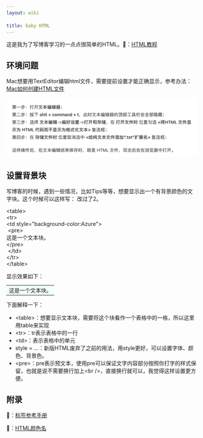 ```yaml
---
layout: wiki

title: baby HTML
---
```


这是我为了写博客学习的一点点很简单的HTML。🔗：[HTML教程](https://www.w3school.com.cn/h.asp)

## 环境问题

Mac想要用TextEditor编辑html文件，需要提前设置才能正确显示，参考办法：[Mac如何创建HTML文件](https://www.jianshu.com/p/f8b21918ba36)

![image-20210525164812734](/images/posts/2021052501.png)

## 设置背景块

写博客的时候，遇到一些情况，比如Tips等等，想要显示出一个有背景颜色的文字块。这个时候可以这样写：
改过了2。

\<table> <br />
    \<tr> <br />
        \<td style="background-color:Azure"> <br />
​			\<pre> <br />
这是一个文本块。 <br />
            \</pre> <br />
​		\</td> <br />
​    \</tr> <br />
\</table>

显示效果如下：

<table>
    <tr>
        <td style="background-color:Azure">
这是一个文本块。
        </td>
    </tr>
</table>

下面解释一下：

- \<table>：想要显示文本块，需要将这个块看作一个表格中的一格，所以这里用table来实现
- \<tr>：tr表示表格中的一行
- \<td>：表示表格中的单元
- style = ...：新版HTML废弃了之前的用法，用style更好，可以设置字体、颜色、背景色。
- \<pre>：pre表示预文本，使用pre可以保证文字内容部分按照你打字的样式保留，也就是说不需要换行加上\<br />，直接换行就可以，我觉得这样设置更方便。

## 附录

🔗：[标签参考手册](https://www.w3school.com.cn/tags/index.asp)

🔗：[HTML颜色名](https://www.w3school.com.cn/html/html_colornames.asp)